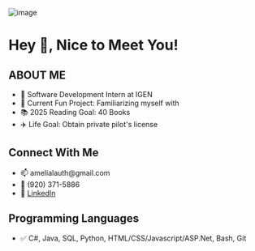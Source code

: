 ![image](https://github.com/alauth22/alauth22/assets/89803948/fc9b24ef-ae34-47c8-a7e5-c84553297ead)<h1 align="left">Hey 👋, Nice to Meet You!</h1>

<h2 align="left">ABOUT ME</h2>
<ul>
  <li> 💼 Software Development Intern at IGEN</li>
  <li> 🌱 Current Fun Project: Familiarizing myself with </li>
  <li> 📚 2025 Reading Goal: 40 Books</li>
  <li> ✈️ Life Goal: Obtain private pilot's license</li>
</ul>

<h2 align="left">Connect With Me</h2>
<ul>
  <li> 📫 amelialauth@gmail.com</li>
  <li> 📱 (920) 371-5886</li>
  <li> 🔗 <a href="https://www.linkedin.com/in/alauth22">LinkedIn</a></li>
</ul>

<h2 align="left">Programming Languages</h3>
<ul>
  <li> ✅ C#, Java, SQL, Python, HTML/CSS/Javascript/ASP.Net, Bash, Git</li>
</ul>

